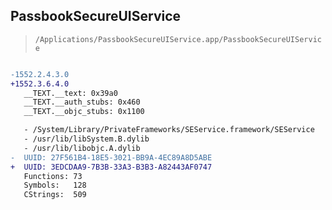 ## PassbookSecureUIService

> `/Applications/PassbookSecureUIService.app/PassbookSecureUIService`

```diff

-1552.2.4.3.0
+1552.3.6.4.0
   __TEXT.__text: 0x39a0
   __TEXT.__auth_stubs: 0x460
   __TEXT.__objc_stubs: 0x1100

   - /System/Library/PrivateFrameworks/SEService.framework/SEService
   - /usr/lib/libSystem.B.dylib
   - /usr/lib/libobjc.A.dylib
-  UUID: 27F561B4-18E5-3021-BB9A-4EC89A8D5ABE
+  UUID: 3EDCDAA9-7B3B-33A3-B3B3-A82443AF0747
   Functions: 73
   Symbols:   128
   CStrings:  509

```
